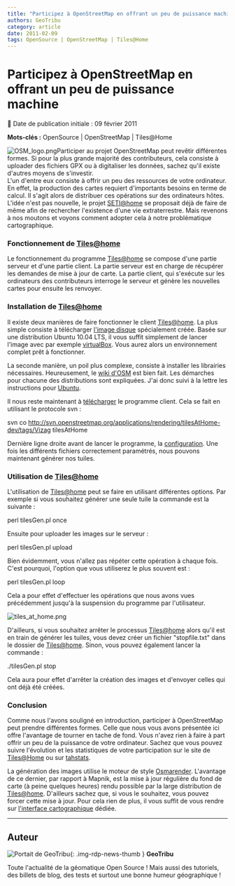 ```yaml
---
title: "Participez à OpenStreetMap en offrant un peu de puissance machine"
authors: GeoTribu
category: article
date: 2011-02-09
tags: OpenSource | OpenStreetMap | Tiles@Home
---
```


# Participez à OpenStreetMap en offrant un peu de puissance machine

:calendar: Date de publication initiale : 09 février 2011

**Mots-clés :** OpenSource | OpenStreetMap | Tiles@Home

![OSM_logo.png](https://cdn.geotribu.fr/img/logos-icones/OpenStreetMap/Openstreetmap.png)Participer au projet OpenStreetMap peut revêtir différentes formes. Si pour la plus grande majorité des contributeurs, cela consiste à uploader des fichiers GPX ou à digitaliser les données, sachez qu'il existe d'autres moyens de s'investir.  
L'un d'entre eux consiste à offrir un peu des ressources de votre ordinateur. En effet, la production des cartes requiert d'importants besoins en terme de calcul. Il s'agit alors de distribuer ces opérations sur des ordinateurs hôtes. L'idée n'est pas nouvelle, le projet [SETI@home](http://setiathome.ssl.berkeley.edu/) se proposait déjà de faire de même afin de rechercher l'existence d'une vie extraterrestre. Mais revenons à nos moutons et voyons comment adopter cela à notre problématique cartographique.

### Fonctionnement de [Tiles@home](mailto:Tiles@home)

Le fonctionnement du programme [Tiles@home](mailto:Tiles@home) se compose d'une partie serveur et d'une partie client. La partie serveur est en charge de récupérer les demandes de mise à jour de carte. La partie client, qui s'exécute sur les ordinateurs des contributeurs interroge le serveur et génère les nouvelles cartes pour ensuite les renvoyer.

### Installation de [Tiles@home](mailto:Tiles@home)

Il existe deux manières de faire fonctionner le client [Tiles@home](mailto:Tiles@home). La plus simple consiste à télécharger [l'image disque](http://wiki.openstreetmap.org/wiki/Virtual_Tiles@Home_-_Ubuntu#Download) spécialement créée. Basée sur une distribution Ubuntu 10.04 LTS, il vous suffit simplement de lancer l'image avec par exemple [virtualBox](http://www.virtualbox.org/). Vous aurez alors un environnement complet prêt à fonctionner.

La seconde manière, un poil plus complexe, consiste à installer les librairies nécessaires. Heureusement, le [wiki d'OSM](http://wiki.openstreetmap.org/wiki/Tiles@home/Install_Guide) est bien fait. Les démarches pour chacune des distributions sont expliquées. J'ai donc suivi à la lettre les instructions pour [Ubuntu](http://wiki.openstreetmap.org/wiki/Tiles@home/Install_Guide#Ubuntu).

Il nous reste maintenant à [télécharger](http://wiki.openstreetmap.org/wiki/Tiles@home/Install_Guide#Download_the_program) le programme client. Cela se fait en utilisant le protocole svn :

svn co <http://svn.openstreetmap.org/applications/rendering/tilesAtHome-dev/tags/Vizag> tilesAtHome

Dernière ligne droite avant de lancer le programme, la [configuration](http://wiki.openstreetmap.org/wiki/Tiles@home/Install_Guide#Linux_.2F_Mac_OS_X_.2F_.2ABSD). Une fois les différents fichiers correctement paramétrés, nous pouvons maintenant générer nos tuiles.

### Utilisation de [Tiles@home](mailto:Tiles@home)

L'utilisation de [Tiles@home](mailto:Tiles@home) peut se faire en utilisant différentes options. Par exemple si vous souhaitez générer une seule tuile la commande est la suivante :

perl tilesGen.pl once

Ensuite pour uploader les images sur le serveur :

perl tilesGen.pl upload

Bien évidemment, vous n'allez pas répéter cette opération à chaque fois. C'est pourquoi, l'option que vous utiliserez le plus souvent est :

perl tilesGen.pl loop

Cela a pour effet d'effectuer les opérations que nous avons vues précédemment jusqu'à la suspension du programme par l'utilisateur.

![tiles_at_home.png](http://geotribu.net/sites/default/files/Tuto/img/Blog/OSM/tiles_at_home.png)

D'ailleurs, si vous souhaitez arrêter le processus [Tiles@home](mailto:Tiles@home) alors qu'il est en train de générer les tuiles, vous devez créer un fichier "stopfile.txt" dans le dossier de [Tiles@home](mailto:Tiles@home). Sinon, vous pouvez également lancer la commande :

./tilesGen.pl stop

Cela aura pour effet d'arrêter la création des images et d'envoyer celles qui ont déjà été créées.

### Conclusion

Comme nous l'avons souligné en introduction, participer à OpenStreetMap peut prendre différentes formes. Celle que nous vous avons présentée ici offre l'avantage de tourner en tache de fond. Vous n'avez rien à faire à part offrir un peu de la puissance de votre ordinateur. Sachez que vous pouvez suivre l'évolution et les statistiques de votre participation sur le site de [Tiles@Home](http://tah.openstreetmap.org/User/show/) ou sur [tahstats](http://tahstats.appspot.com/).

La génération des images utilise le moteur de style [Osmarender](http://wiki.openstreetmap.org/wiki/FR:Osmarender). L'avantage de ce dernier, par rapport à Mapnik, est la mise à jour régulière du fond de carte (à peine quelques heures) rendu possible par la large distribution de [Tiles@home](mailto:Tiles@home). D'ailleurs sachez que, si vous le souhaitez, vous pouvez forcer cette mise à jour. Pour cela rien de plus, il vous suffit de vous rendre sur [l'interface cartographique](http://tah.openstreetmap.org/Browse/slippy/) dédiée.

----

## Auteur

![Portait de GeoTribu](https://cdn.geotribu.fr/img/internal/charte/geotribu\_logo\_64x64.png){: .img-rdp-news-thumb }
**GeoTribu**

Toute l'actualité de la géomatique Open Source ! Mais aussi des tutoriels, des billets de blog, des tests et surtout une bonne humeur géographique !
